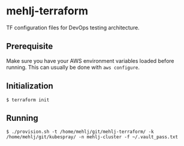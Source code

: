 # mehlj-terraform

TF configuration files for DevOps testing architecture.

## Prerequisite
Make sure you have your AWS environment variables loaded before running. This can usually be done with `aws configure`.

## Initialization
```
$ terraform init
```

## Running
```
$ ./provision.sh -t /home/mehlj/git/mehlj-terraform/ -k /home/mehlj/git/kubespray/ -n mehlj-cluster -f ~/.vault_pass.txt
```
